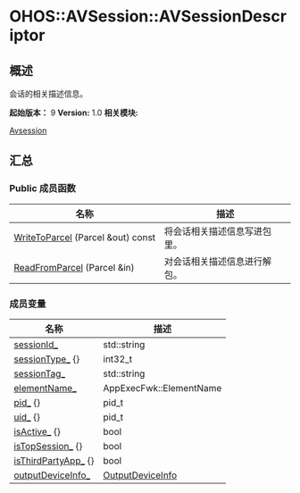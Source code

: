 # OHOS::AVSession::AVSessionDescriptor


## 概述

会话的相关描述信息。

**起始版本：**
9
**Version:**
1.0
**相关模块:**

[Avsession](avsession.md)


## 汇总


### Public 成员函数

  | 名称 | 描述 | 
| -------- | -------- |
| [WriteToParcel](avsession.md#writetoparcel)&nbsp;(Parcel&nbsp;&amp;out)&nbsp;const | 将会话相关描述信息写进包里。&nbsp; | 
| [ReadFromParcel](avsession.md#readfromparcel)&nbsp;(Parcel&nbsp;&amp;in) | 对会话相关描述信息进行解包。&nbsp; | 


### 成员变量

  | 名称 | 描述 | 
| -------- | -------- |
| [sessionId_](avsession.md#sessionid) | std::string | 
| [sessionType_](avsession.md#sessiontype)&nbsp;{} | int32_t | 
| [sessionTag_](avsession.md#sessiontag) | std::string | 
| [elementName_](avsession.md#elementname) | AppExecFwk::ElementName | 
| [pid_](avsession.md#pid)&nbsp;{} | pid_t | 
| [uid_](avsession.md#uid)&nbsp;{} | pid_t | 
| [isActive_](avsession.md#isactive)&nbsp;{} | bool | 
| [isTopSession_](avsession.md#istopsession)&nbsp;{} | bool | 
| [isThirdPartyApp_](avsession.md#isthirdpartyapp)&nbsp;{} | bool | 
| [outputDeviceInfo_](avsession.md#outputdeviceinfo) | [OutputDeviceInfo](_o_h_o_s_1_1_a_v_session_1_1_output_device_info.md) | 
